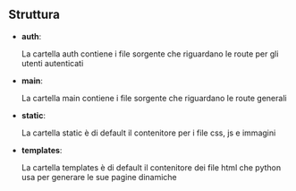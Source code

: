 ## Struttura
- **auth**:
  
    La cartella auth contiene i file sorgente che riguardano le route per gli utenti autenticati


- **main**:

    La cartella main contiene i file sorgente che riguardano le route generali


- **static**:
    
    La cartella static è di default il contenitore per i file css, js e immagini


- **templates**:

    La cartella templates è di default il contenitore dei file html che python usa per generare le sue pagine dinamiche
